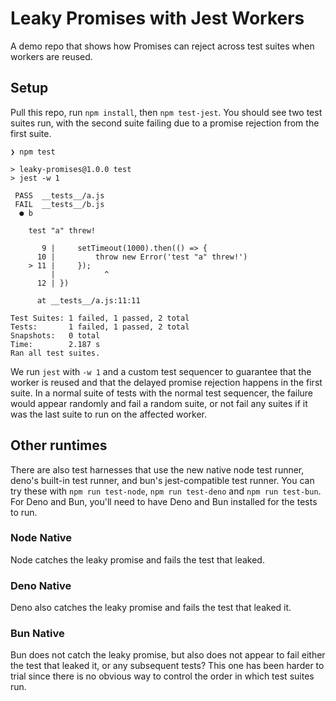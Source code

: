 # Leaky Promises with Jest Workers

A demo repo that shows how Promises can reject across test suites when workers are reused.

## Setup
Pull this repo, run `npm install`, then `npm test-jest`. You should see two test suites run, 
with the second suite failing due to a promise rejection from the first suite.

```
❯ npm test

> leaky-promises@1.0.0 test
> jest -w 1

 PASS  __tests__/a.js
 FAIL  __tests__/b.js
  ● b

    test "a" threw!

       9 |     setTimeout(1000).then(() => {
      10 |         throw new Error('test "a" threw!')
    > 11 |     });
         |           ^
      12 | })

      at __tests__/a.js:11:11

Test Suites: 1 failed, 1 passed, 2 total
Tests:       1 failed, 1 passed, 2 total
Snapshots:   0 total
Time:        2.187 s
Ran all test suites.
```

We run `jest` with `-w 1` and a custom test sequencer to guarantee that the worker is reused 
and that the delayed promise rejection happens in the first suite. In a normal suite of 
tests with the normal test sequencer, the failure would appear randomly and fail a random suite, 
or not fail any suites if it was the last suite to run on the affected worker.

## Other runtimes
There are also test harnesses that use the new native node test runner, deno's built-in test runner, and bun's jest-compatible test runner. You can try these with `npm run test-node`, `npm run test-deno` and `npm run test-bun`. For Deno and Bun, you'll need to have Deno and Bun installed for the tests to run.

### Node Native
Node catches the leaky promise and fails the test that leaked.

### Deno Native
Deno also catches the leaky promise and fails the test that leaked it.

### Bun Native
Bun does not catch the leaky promise, but also does not appear to fail either the test that leaked it, or any subsequent tests? This one has been harder to trial since there is no obvious way to control the order in which test suites run.